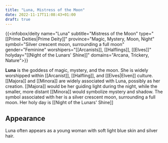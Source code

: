 ```yaml
---
title: "Luna, Mistress of the Moon"
date: 2022-11-17T11:08:43+01:00
draft: true
---
```


{{<infobox/deity name="Luna"
subtitle="Mistress of the Moon"
type="[[Prime Deities|Prime Deity]]"
province="Magic, Mystery, Moon, Night"
symbol="Silver crescent moon, surrounding a full moon"
gender="Feminine"
worshipers="[[Arcanists]], [[Halflings]], [[Elves]]"
holyday="[[Night of the Lunars' Shine]]"
domains="Arcana, Trickery, Nature">}}

**Luna** is the goddess of magic, mystery, and the moon. She is widely worshipped within [[Arcanist]], [[Halfling]], and [[Elves|Elven]] culture. [[Majora]] and [[Minora]] are widely associated with Luna, possibly as her creation. [[Majora]] would be her guiding light during the night, while the smaller, more distant [[Minora]] would symbolize mystery and shadow. The symbol associated with her is a silver crescent moon, surrounding a full moon. Her holy day is [[Night of the Lunars' Shine]]

## Appearance
Luna often appears as a young woman with soft light blue skin and silver hair.